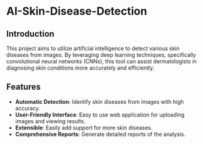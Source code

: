 # AI-Skin-Disease-Detection

## Introduction
This project aims to utilize artificial intelligence to detect various skin diseases from images. By leveraging deep learning techniques, specifically convolutional neural networks (CNNs), this tool can assist dermatologists in diagnosing skin conditions more accurately and efficiently.

## Features
- **Automatic Detection**: Identify skin diseases from images with high accuracy.
- **User-Friendly Interface**: Easy to use web application for uploading images and viewing results.
- **Extensible**: Easily add support for more skin diseases.
- **Comprehensive Reports**: Generate detailed reports of the analysis.
